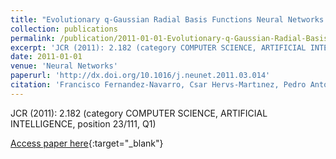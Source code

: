 ```yaml
---
title: "Evolutionary q-Gaussian Radial Basis Functions Neural Networks for Multi-Classification"
collection: publications
permalink: /publication/2011-01-01-Evolutionary-q-Gaussian-Radial-Basis-Functions-Neural-Networks-for-Multi-Classification
excerpt: 'JCR (2011): 2.182 (category COMPUTER SCIENCE, ARTIFICIAL INTELLIGENCE, position 23/111, Q1)'
date: 2011-01-01
venue: 'Neural Networks'
paperurl: 'http://dx.doi.org/10.1016/j.neunet.2011.03.014'
citation: 'Francisco Fernandez-Navarro, Csar Hervs-Martınez, Pedro Antonio Gutirrez, Mariano Carbonero-Ruz, &quot;Evolutionary q-Gaussian Radial Basis Functions Neural Networks for Multi-Classification.&quot; Neural Networks, Vol. 24, 2011, pp.779-784.'
---
```

JCR (2011): 2.182 (category COMPUTER SCIENCE, ARTIFICIAL INTELLIGENCE, position 23/111, Q1)

[Access paper here](http://dx.doi.org/10.1016/j.neunet.2011.03.014){:target="_blank"}

